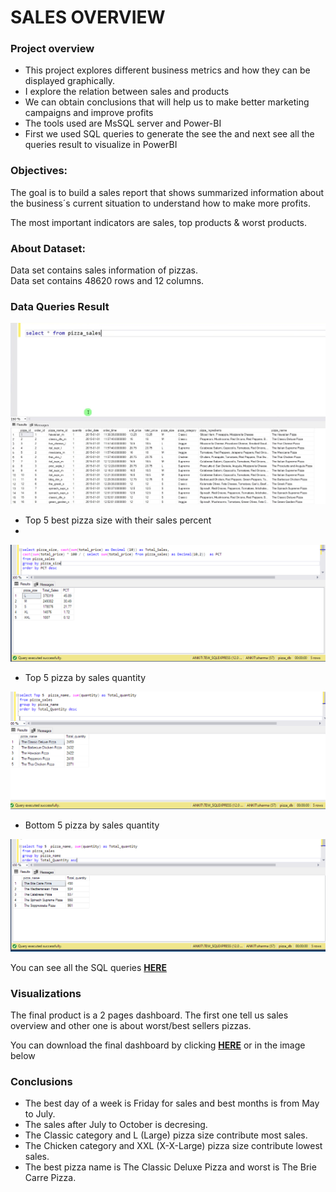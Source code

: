 # SALES OVERVIEW 
### Project overview
* This project explores different business metrics and how they can be displayed graphically.
* I explore the relation between sales and products
* We can obtain conclusions that will help us to make better marketing campaigns and improve profits
* The tools used are MsSQL server and Power-BI
* First we used SQL queries to generate the see the and next see all the queries result to visualize in PowerBI

### Objectives:
The goal is to build a sales report that shows summarized information about the business´s current situation to understand how to make more profits. 

The most important indicators are sales, top products & worst products.

### About Dataset:
Data set contains sales information of pizzas. \
Data set contains 48620 rows and 12 columns.

### Data Queries Result

![(images/Sales query.PNG)](Files/table.jpg)

-  Top 5 best pizza size with their sales percent
-  
![top5_pizza_size_quarter1](Files/top5_pizza_size.png)

- Top 5 pizza by sales quantity

![top_5](Files/top5_pizza_name.png)

- Bottom 5 pizza by sales quantity

![bottom_5](Files/bottom5_pizza_name.png)


You can see all the SQL queries **[HERE](https://github.com/As2909/Projects/blob/main/Sales%20Analysis%20Project/Files/Pizza%20Sales.sql)**

### Visualizations 
The final product is a 2 pages dashboard. The first one tell us sales overview and other one is about worst/best sellers pizzas.

You can download the final dashboard by clicking **[HERE](https://github.com/As2909/Projects/blob/main/Sales%20Analysis%20Project/Files/Pizza%20Sales%20Report.pbix)** or in the image below



### Conclusions
* The best day of a week is Friday for sales and best months is from May to July.
* The sales after July to October is decresing.
* The Classic category and L (Large) pizza size contribute most sales.
* The Chicken category and XXL (X-X-Large) pizza size contribute lowest sales.
* The best pizza name is The Classic Deluxe Pizza and worst is The Brie Carre Pizza.

